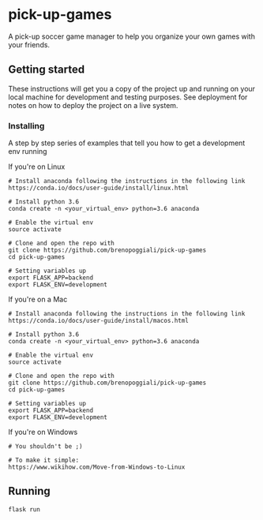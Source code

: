 # pick-up-games
A pick-up soccer game manager to help you organize your own games with your friends.

## Getting started
These instructions will get you a copy of the project up and running on your local machine for development and testing purposes. See deployment for notes on how to deploy the project on a live system.


### Installing

A step by step series of examples that tell you how to get a development env running


If you're on Linux

```
# Install anaconda following the instructions in the following link
https://conda.io/docs/user-guide/install/linux.html

# Install python 3.6
conda create -n <your_virtual_env> python=3.6 anaconda

# Enable the virtual env
source activate

# Clone and open the repo with
git clone https://github.com/brenopoggiali/pick-up-games
cd pick-up-games

# Setting variables up
export FLASK_APP=backend
export FLASK_ENV=development
```

If you're on a Mac

```
# Install anaconda following the instructions in the following link
https://conda.io/docs/user-guide/install/macos.html

# Install python 3.6
conda create -n <your_virtual_env> python=3.6 anaconda

# Enable the virtual env
source activate

# Clone and open the repo with
git clone https://github.com/brenopoggiali/pick-up-games
cd pick-up-games

# Setting variables up
export FLASK_APP=backend
export FLASK_ENV=development
```

If you're on Windows

```
# You shouldn't be ;)

# To make it simple:
https://www.wikihow.com/Move-from-Windows-to-Linux

```


## Running

```
flask run
```
